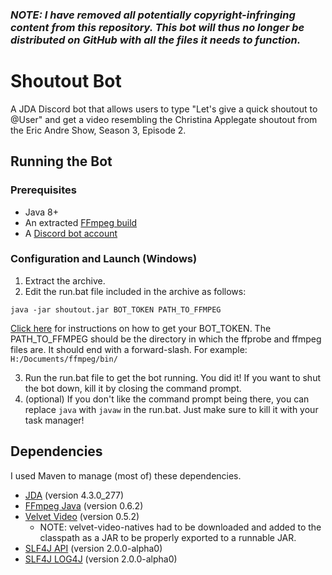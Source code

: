 ### *NOTE: I have removed all potentially copyright-infringing content from this repository. This bot will thus no longer be distributed on GitHub with all the files it needs to function.*

# Shoutout Bot
A JDA Discord bot that allows users to type "Let's give a quick shoutout to @User" and get a video resembling the Christina Applegate shoutout from the Eric Andre Show, Season 3, Episode 2.

## Running the Bot
### Prerequisites
* Java 8+
* An extracted [FFmpeg build](https://ffmpeg.org/download.html)
* A [Discord bot account](https://discordpy.readthedocs.io/en/stable/discord.html)
### Configuration and Launch (Windows)
1. Extract the archive.
2. Edit the run.bat file included in the archive as follows:
```
java -jar shoutout.jar BOT_TOKEN PATH_TO_FFMPEG
```
[Click here](https://discordpy.readthedocs.io/en/stable/discord.html) for instructions on how to get your BOT_TOKEN.
The PATH_TO_FFMPEG should be the directory in which the ffprobe and ffmpeg files are. It should end with a forward-slash. For example: `H:/Documents/ffmpeg/bin/`

3. Run the run.bat file to get the bot running. You did it! If you want to shut the bot down, kill it by closing the command prompt.
4. (optional) If you don't like the command prompt being there, you can replace `java` with `javaw` in the run.bat. Just make sure to kill it with your task manager!

## Dependencies
I used Maven to manage (most of) these dependencies.
* [JDA](https://github.com/DV8FromTheWorld/JDA) (version 4.3.0_277)
* [FFmpeg Java](https://github.com/bramp/ffmpeg-cli-wrapper) (version 0.6.2)
* [Velvet Video](https://github.com/zakgof/velvet-video) (version 0.5.2)
  * NOTE: velvet-video-natives had to be downloaded and added to the classpath as a JAR to be properly exported to a runnable JAR.
* [SLF4J API](http://www.slf4j.org/) (version 2.0.0-alpha0)
* [SLF4J LOG4J](https://logging.apache.org/log4j/2.x/) (version 2.0.0-alpha0)
